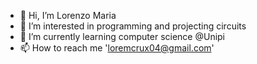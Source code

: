 - 👋 Hi, I’m Lorenzo Maria
- 👀 I’m interested in programming and projecting circuits
- 🌱 I’m currently learning computer science @Unipi 
- 📫 How to reach me 'loremcrux04@gmail.com'

<!---
IroPlisk/IroPlisk is a ✨ special ✨ repository because its `README.md` (this file) appears on your GitHub profile.
You can click the Preview link to take a look at your changes.
--->
